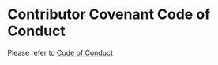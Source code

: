 # Contributor Covenant Code of Conduct
 
Please refer to [Code of Conduct](https://github.com/numaproj/numaproj/blob/main/CODE_OF_CONDUCT.md)
